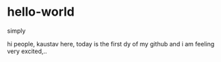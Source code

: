 # hello-world
simply

hi people,
kaustav here, today is the first dy of my github and i am feeling very excited,..
